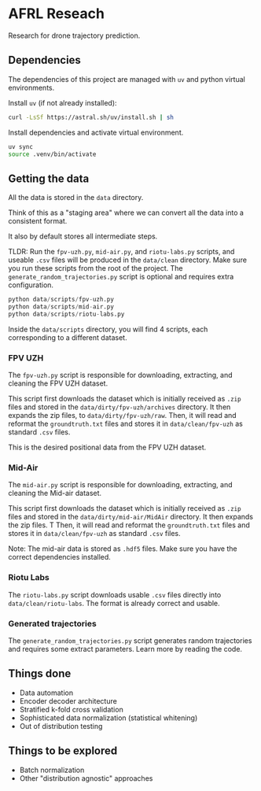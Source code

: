# AFRL Reseach

Research for drone trajectory prediction.

## Dependencies

The dependencies of this project are managed with `uv` and python virtual environments. 

Install `uv` (if not already installed):
```bash
curl -LsSf https://astral.sh/uv/install.sh | sh
```

Install dependencies and activate virtual environment.
```bash
uv sync
source .venv/bin/activate
```

## Getting the data

All the data is stored in the `data` directory. 

Think of this as a "staging area" where we can convert all the data into a consistent format.

It also by default stores all intermediate steps.

TLDR: Run the `fpv-uzh.py`, `mid-air.py`, and `riotu-labs.py` scripts, and useable `.csv` files will be produced in the `data/clean` directory. Make sure you run these scripts from the root of the project. The `generate_random_trajectories.py` script is optional and requires extra configuration.

```python
python data/scripts/fpv-uzh.py
python data/scripts/mid-air.py
python data/scripts/riotu-labs.py
```

Inside the `data/scripts` directory, you will find 4 scripts, each corresponding to a different dataset.

### FPV UZH

The `fpv-uzh.py` script is responsible for downloading, extracting, and cleaning the FPV UZH dataset.

This script first downloads the dataset which is initially received as `.zip` files and stored in the `data/dirty/fpv-uzh/archives` directory. It then expands the zip files, to `data/dirty/fpv-uzh/raw`. Then, it will read and reformat the `groundtruth.txt` files and stores it in `data/clean/fpv-uzh` as standard `.csv` files.

This is the desired positional data from the FPV UZH dataset.

### Mid-Air

The `mid-air.py` script is responsible for downloading, extracting, and cleaning the Mid-air dataset.

This script first downloads the dataset which is initially received as `.zip` files and stored in the `data/dirty/mid-air/MidAir` directory. It then expands the zip files. T Then, it will read and reformat the `groundtruth.txt` files and stores it in `data/clean/fpv-uzh` as standard `.csv` files.

Note: The mid-air data is stored as `.hdf5` files. Make sure you have the correct dependencies installed.

### Riotu Labs

The `riotu-labs.py` script downloads usable `.csv` files directly into `data/clean/riotu-labs`. The format is already correct and usable.

### Generated trajectories

The `generate_random_trajectories.py` script generates random trajectories and requires some extract parameters. Learn more by reading the code.

## Things done

- Data automation
- Encoder decoder architecture
- Stratified k-fold cross validation
- Sophisticated data normalization (statistical whitening)
- Out of distribution testing

## Things to be explored

- Batch normalization
- Other "distribution agnostic" approaches